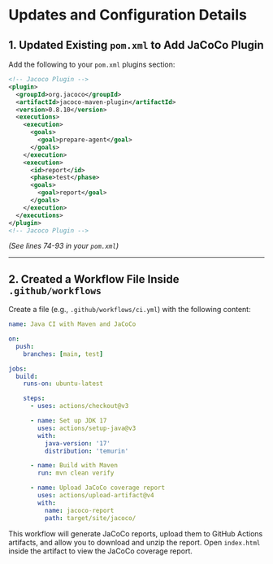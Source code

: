 # Updates and Configuration Details

## 1. Updated Existing `pom.xml` to Add JaCoCo Plugin

Add the following to your `pom.xml` plugins section:

```xml
<!-- Jacoco Plugin -->
<plugin>
  <groupId>org.jacoco</groupId>
  <artifactId>jacoco-maven-plugin</artifactId>
  <version>0.8.10</version>
  <executions>
    <execution>
      <goals>
        <goal>prepare-agent</goal>
      </goals>
    </execution>
    <execution>
      <id>report</id>
      <phase>test</phase>
      <goals>
        <goal>report</goal>
      </goals>
    </execution>
  </executions>
</plugin>
<!-- Jacoco Plugin -->
```

*(See lines 74-93 in your `pom.xml`)*

---

## 2. Created a Workflow File Inside `.github/workflows`

Create a file (e.g., `.github/workflows/ci.yml`) with the following content:

```yaml
name: Java CI with Maven and JaCoCo

on:
  push:
    branches: [main, test]

jobs:
  build:
    runs-on: ubuntu-latest

    steps:
      - uses: actions/checkout@v3

      - name: Set up JDK 17
        uses: actions/setup-java@v3
        with:
          java-version: '17'
          distribution: 'temurin'

      - name: Build with Maven
        run: mvn clean verify

      - name: Upload JaCoCo coverage report
        uses: actions/upload-artifact@v4
        with:
          name: jacoco-report
          path: target/site/jacoco/
```

This workflow will generate JaCoCo reports, upload them to GitHub Actions artifacts, and allow you to download and unzip the report. Open `index.html` inside the artifact to view the JaCoCo coverage report.
